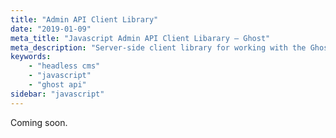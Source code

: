 ```yaml
---
title: "Admin API Client Library"
date: "2019-01-09"
meta_title: "Javascript Admin API Client Libarary – Ghost"
meta_description: "Server-side client library for working with the Ghost Admin API. Publish your content from anywhere. Read more on Ghost Docs 👉"
keywords:
    - "headless cms"
    - "javascript"
    - "ghost api"
sidebar: "javascript"
---
```


Coming soon.